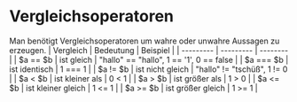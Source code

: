 # Vergleichsoperatoren

Man benötigt Vergleichsoperatoren um wahre oder unwahre Aussagen zu erzeugen.
| Vergleich | Bedeutung | Beispiel |
| --------- | --------- | -------- |
| $a == $b | ist gleich | "hallo" == "hallo", 1 == '1', 0 == false  |
| $a === $b | ist identisch | 1 === 1 |
| $a != $b | ist nicht gleich | "hallo" != "tschüß", 1 != 0 |
| $a < $b | ist kleiner als | 0 < 1 |
| $a > $b | ist größer als | 1 > 0 |
| $a <= $b | ist kleiner gleich | 1 <= 1 |
| $a >= $b | ist größer gleich | 1 >= 1 |